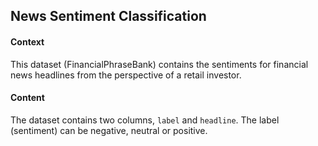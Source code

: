 ## News Sentiment Classification


#### Context
This dataset (FinancialPhraseBank) contains the sentiments for financial news headlines from the perspective of a retail investor.

#### Content
The dataset contains two columns, `label` and `headline`. The label (sentiment) can be negative, neutral or positive.

